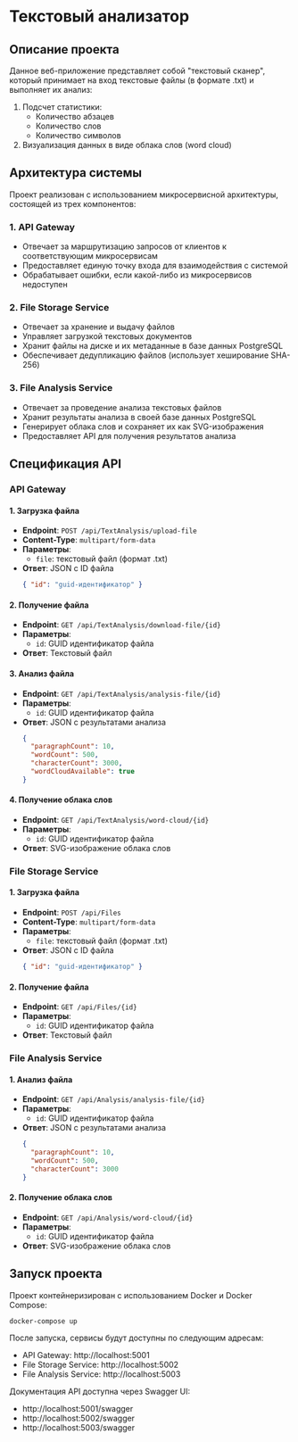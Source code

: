 
# Текстовый анализатор

## Описание проекта

Данное веб-приложение представляет собой "текстовый сканер", который принимает на вход текстовые файлы (в формате .txt) и выполняет их анализ:

1. Подсчет статистики:
   - Количество абзацев
   - Количество слов
   - Количество символов
2. Визуализация данных в виде облака слов (word cloud)

## Архитектура системы

Проект реализован с использованием микросервисной архитектуры, состоящей из трех компонентов:

### 1. API Gateway

- Отвечает за маршрутизацию запросов от клиентов к соответствующим микросервисам
- Предоставляет единую точку входа для взаимодействия с системой
- Обрабатывает ошибки, если какой-либо из микросервисов недоступен

### 2. File Storage Service

- Отвечает за хранение и выдачу файлов
- Управляет загрузкой текстовых документов
- Хранит файлы на диске и их метаданные в базе данных PostgreSQL
- Обеспечивает дедупликацию файлов (использует хеширование SHA-256)

### 3. File Analysis Service

- Отвечает за проведение анализа текстовых файлов
- Хранит результаты анализа в своей базе данных PostgreSQL
- Генерирует облака слов и сохраняет их как SVG-изображения
- Предоставляет API для получения результатов анализа

## Спецификация API

### API Gateway

#### 1. Загрузка файла

- **Endpoint**: `POST /api/TextAnalysis/upload-file`
- **Content-Type**: `multipart/form-data`
- **Параметры**: 
  - `file`: текстовый файл (формат .txt)
- **Ответ**: JSON с ID файла
  ```json
  { "id": "guid-идентификатор" }
  ```

#### 2. Получение файла

- **Endpoint**: `GET /api/TextAnalysis/download-file/{id}`
- **Параметры**: 
  - `id`: GUID идентификатор файла
- **Ответ**: Текстовый файл

#### 3. Анализ файла

- **Endpoint**: `GET /api/TextAnalysis/analysis-file/{id}`
- **Параметры**: 
  - `id`: GUID идентификатор файла
- **Ответ**: JSON с результатами анализа
  ```json
  {
    "paragraphCount": 10,
    "wordCount": 500,
    "characterCount": 3000,
    "wordCloudAvailable": true
  }
  ```

#### 4. Получение облака слов

- **Endpoint**: `GET /api/TextAnalysis/word-cloud/{id}`
- **Параметры**: 
  - `id`: GUID идентификатор файла
- **Ответ**: SVG-изображение облака слов

### File Storage Service

#### 1. Загрузка файла

- **Endpoint**: `POST /api/Files`
- **Content-Type**: `multipart/form-data`
- **Параметры**: 
  - `file`: текстовый файл (формат .txt)
- **Ответ**: JSON с ID файла
  ```json
  { "id": "guid-идентификатор" }
  ```

#### 2. Получение файла

- **Endpoint**: `GET /api/Files/{id}`
- **Параметры**: 
  - `id`: GUID идентификатор файла
- **Ответ**: Текстовый файл

### File Analysis Service

#### 1. Анализ файла

- **Endpoint**: `GET /api/Analysis/analysis-file/{id}`
- **Параметры**: 
  - `id`: GUID идентификатор файла
- **Ответ**: JSON с результатами анализа
  ```json
  {
    "paragraphCount": 10,
    "wordCount": 500,
    "characterCount": 3000
  }
  ```

#### 2. Получение облака слов

- **Endpoint**: `GET /api/Analysis/word-cloud/{id}`
- **Параметры**: 
  - `id`: GUID идентификатор файла
- **Ответ**: SVG-изображение облака слов

## Запуск проекта

Проект контейнеризирован с использованием Docker и Docker Compose:

```
docker-compose up
```

После запуска, сервисы будут доступны по следующим адресам:
- API Gateway: http://localhost:5001
- File Storage Service: http://localhost:5002
- File Analysis Service: http://localhost:5003

Документация API доступна через Swagger UI:
- http://localhost:5001/swagger
- http://localhost:5002/swagger
- http://localhost:5003/swagger